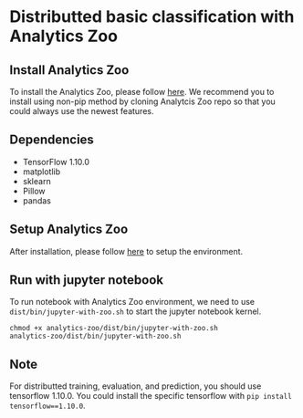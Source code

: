 # Distributted basic classification with Analytics Zoo
## Install Analytics Zoo
To install the Analytics Zoo, please follow [here](https://analytics-zoo.github.io/0.4.0/#PythonUserGuide/install/). We recommend you to install using non-pip method by cloning Analytcis Zoo repo so that you could always use the newest features.

## Dependencies
* TensorFlow 1.10.0
* matplotlib
* sklearn
* Pillow
* pandas


## Setup Analytics Zoo
After installation, please follow [here](https://analytics-zoo.github.io/0.4.0/#PythonUserGuide/run/) to setup the environment.



## Run with jupyter notebook
To run notebook with Analytics Zoo environment, we need to use `dist/bin/jupyter-with-zoo.sh` to start the jupyter notebook kernel.
```shell
chmod +x analytics-zoo/dist/bin/jupyter-with-zoo.sh
analytics-zoo/dist/bin/jupyter-with-zoo.sh
```

## Note
For distributted training, evaluation, and prediction, you should use tensorflow 1.10.0. You could install the specific tensorflow with `pip install tensorflow==1.10.0`.
